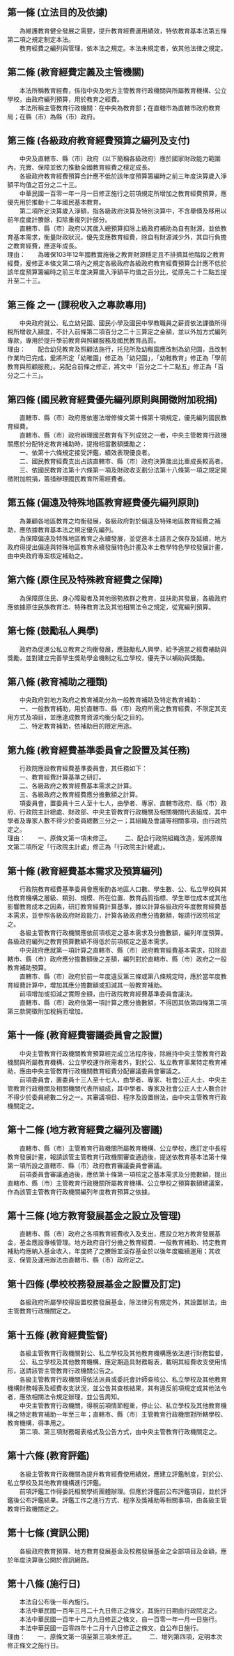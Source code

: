 第一條 (立法目的及依據)
-----------------------
　　為維護教育健全發展之需要，提升教育經費運用績效，特依教育基本法第五條第二項之規定制定本法。  
　　教育經費之編列與管理，依本法之規定。本法未規定者，依其他法律之規定。  


第二條 (教育經費定義及主管機關)
-------------------------------
　　本法所稱教育經費，係指中央及地方主管教育行政機關與所屬教育機構、公立學校，由政府編列預算，用於教育之經費。  
　　本法所稱主管教育行政機關：在中央為教育部；在直轄市為直轄市政府教育局；在縣（市）為縣（市）政府。  


第三條 (各級政府教育經費預算之編列及支付)
-----------------------------------------
　　中央及直轄市、縣（市）政府（以下簡稱各級政府）應於國家財政能力範圍內，充實、保障並致力推動全國教育經費之穩定成長。  
　　各級政府教育經費預算合計應不低於該年度預算籌編時之前三年度決算歲入淨額平均值之百分之二十三。  
　　中華民國一百零一年一月一日修正施行之前項規定所增加之教育經費預算，應優先用於推動十二年國民基本教育。  
　　第二項所定決算歲入淨額，指各級政府決算及特別決算中，不含舉債及移用以前年度歲計賸餘，扣除重複列計部分。  
　　直轄市、縣（市）政府以其歲入總預算扣除上級政府補助為自有財源，並依教育基本需求，衡量財政狀況，優先支應教育經費，除自有財源減少外，其自行負擔之教育經費，應逐年成長。  
理由：　　為確保103年12年國教實施後之教育財源穩定且不排擠其他階段之教育經費，爰修正本條文第二項內之規定各級政府各級政府教育經費預算合計應不低於該年度預算籌編時之前三年度決算歲入淨額平均值之百分比，從原先二十二點五提升至二十三。

第三條 之一 (課稅收入之專款專用)
--------------------------------
　　中央政府就公、私立幼兒園、國民小學及國民中學教職員之薪資依法課徵所得稅所增收入額度，不計入前條第二項百分之二十三算定之金額，並以外加方式編列專款，專用於提升學前教育與照顧服務及國民教育品質。  
理由：　　配合幼兒教育及照顧法施行，托兒所及幼稚園應改制為幼兒園，且改制作業均已完成，爰將所定「幼稚園」修正為「幼兒園」，「幼稚教育」修正為「學前教育與照顧服務」。另配合前條之修正，將文中「百分之二十二點五」修正為「百分之二十三」。

第四條 (國民教育經費優先編列原則與開徵附加稅捐)
-----------------------------------------------
　　直轄市、縣（市）政府應依憲法增修條文第十條第十項規定，優先編列國民教育經費。  
　　直轄市、縣（市）政府辦理國民教育有下列成效之一者，中央主管教育行政機關應於分配特定教育補助時，提撥相當數額獎勵之：  
　　一、依第十六條規定接受評鑑，績效表現優良者。  
　　二、國民教育經費支出占該直轄市、縣（市）政府決算歲出比重成長較高者。  
　　三、依國民教育法第十六條第一項及財政收支劃分法第十八條第一項之規定開徵附加稅捐，籌措辦理國民教育所需經費者。  


第五條 (偏遠及特殊地區教育經費優先編列原則)
-------------------------------------------
　　為兼顧各地區教育之均衡發展，各級政府對於偏遠及特殊地區教育經費之補助，應依據教育基本法之規定優先編列。  
　　為保障偏遠及特殊地區教育之永續發展，並促進本土語言之保存及延續，地方政府得提出偏遠與特殊地區教育永續發展特色計畫及本土教學特色學校發展計畫，由中央政府專案核定補助之。  


第六條 (原住民及特殊教育經費之保障)
-----------------------------------
　　為保障原住民、身心障礙者及其他弱勢族群之教育，並扶助其發展，各級政府應依據原住民族教育法、特殊教育法及其他相關法令之規定，從寬編列預算。  


第七條 (鼓勵私人興學)
---------------------
　　政府為促進公私立教育之均衡發展，應鼓勵私人興學，給予適當之經費補助與獎勵，並對建立完善學生獎助學金機制之私立學校，優先予以補助與獎勵。  


第八條 (教育補助之種類)
-----------------------
　　中央政府對地方政府之教育補助分為一般教育補助及特定教育補助：  
　　一、一般教育補助，用於直轄市、縣（市）政府所需之教育經費，不限定其支用方式及項目，並應達成教育資源均衡分配之目的。  
　　二、特定教育補助，依補助目的限定用途。  


第九條 (教育經費基準委員會之設置及其任務)
-----------------------------------------
　　行政院應設教育經費基準委員會，其任務如下：  
　　一、教育經費計算基準之研訂。  
　　二、各級政府之教育經費基本需求之計算。  
　　三、各級政府之教育經費應分擔數額之計算。  
　　項委員會，置委員十三人至十七人，由學者、專家、直轄市政府、縣（市）政府、行政院主計總處、財政部、中央主管教育行政機關及相關機關代表組成，其中學者及專家人數不得少於委員總數三分之一；其組織及會議等相關事項，由行政院定之。  
理由：　　一、原條文第一項未修正。
　　二、配合行政院組織改造，爰將原條文第二項所定「行政院主計處」修正為「行政院主計總處」。

第十條 (教育經費基本需求及預算編列)
-----------------------------------
　　行政院教育經費基準委員會應衡酌各地區人口數、學生數、公、私立學校與其他教育機構之層級、類別、規模、所在位置、教育品質指標、學生單位成本或其他影響教育成本之因素，研訂教育經費計算基準，據以計算各級政府年度教育經費基本需求，並參照各級政府財政能力，計算各級政府應分擔數額，報請行政院核定之。  
　　各級主管教育行政機關應依前項核定之基本需求及分擔數額，編列年度預算。各級政府編列之教育預算數額不得低於前項核定之基本需求。  
　　中央政府應就第一項計算之直轄市、縣（市）政府教育經費基本需求，扣除直轄市、縣（市）政府應分擔數額後之差額，編列對於直轄市、縣（市）政府之一般教育補助預算。  
　　直轄市、縣（市）政府於前一年度違反第三條或第八條規定時，應於當年度教育經費計算中，增加其應分擔數額或扣減其一般教育補助。  
　　前項增加或扣減之實際金額，由行政院教育經費基準委員會議決。  
　　直轄市、縣（市）政府依第一項計算之應分擔數額，不得因其依第四條第二項第三款開徵附加稅捐而增加。  


第十一條 (教育經費審議委員會之設置)
-----------------------------------
　　中央主管教育行政機關教育預算經完成立法程序後，除維持中央主管教育行政機關與所屬教育機構、公立學校運作所需者外，對於公、私立教育事業特定教育補助，應由中央主管教育行政機關教育經費分配審議委員會審議之。  
　　前項委員會，置委員十三人至十七人，由學者、專家、社會公正人士、中央主管教育行政機關及相關機關代表所組成，其中學者、專家及社會公正人士人數合計不得少於委員總數二分之一。其審議項目、程序及設置辦法，由中央主管教育行政機關定之。  


第十二條 (地方教育經費之編列及審議)
-----------------------------------
　　直轄市、縣（市）主管教育行政機關所屬教育機構、公立學校，應訂定中長程教育發展計畫，報請該管主管教育行政機關審查通過後，提送依教育基本法第十條第一項所設之直轄市、縣（市）政府教育審議委員會審議。  
　　前項委員會審議通過後，應依第十條第一項核定之基本需求及分擔數額，提出直轄市、縣（市）主管教育行政機關所屬教育機構、公立學校之預算數額建議案，作為該管主管教育行政機關編列年度教育預算之依據。  


第十三條 (地方教育發展基金之設立及管理)
---------------------------------------
　　直轄市、縣（市）政府之各項教育經費收入及支出，應設立地方教育發展基金，基金應設專帳管理。地方政府自行分擔之教育經費、一般教育補助、特定教育補助均應納入基金收入，年度終了之賸餘並滾存基金於以後年度繼續運用；其收支、保管及運用辦法由直轄市、縣（市）政府定之。  


第十四條 (學校校務發展基金之設置及訂定)
---------------------------------------
　　各級政府所屬學校得設置校務發展基金，除法律另有規定外，其設置辦法，由主管教育行政機關定之。  


第十五條 (教育經費監督)
-----------------------
　　各級主管教育行政機關對公、私立學校及其他教育機構應依法進行財務監督。  
　　公、私立學校及其他教育機構，應定期造具財務報表，載明其經費收支使用情形，送請該管主管教育行政機關公告之。  
　　各級主管教育行政機關得依法派員或委託會計師查核公、私立學校及其他教育機構財務報表及經費收支狀況，並公告其查核結果，其有違反前項規定或其他法令者，應依相關法令規定辦理，並公告周知。  
　　中央主管教育行政機關，得視前項情節輕重，停止公、私立學校及其他教育機構之特定教育補助一年至三年；直轄市、縣（市）主管教育行政機關對所轄學校、教育機構，得準用之。  
　　第二項、第三項財務報表格式及公告方式，由中央主管教育行政機關定之。  


第十六條 (教育評鑑)
-------------------
　　各級主管教育行政機關為提升教育經費使用績效，應建立評鑑制度，對於公、私立學校及其他教育機構進行評鑑。  
　　前項評鑑工作得委託相關學術團體辦理。但應於評鑑前公布評鑑項目，並於評鑑後公布評鑑結果。評鑑工作之進行方式、程序及獎補助等相關事項，由各級主管教育行政機關定之。  


第十七條 (資訊公開)
-------------------
　　各級政府教育預算、地方教育發展基金及校務發展基金之全部項目及金額，應於年度決算後公開於資訊網路。  


第十八條 (施行日)
-----------------
　　本法自公布後一年內施行。  
　　本法中華民國一百年三月二十九日修正之條文，其施行日期由行政院定之。  
　　本法中華民國一百年十二月九日修正之條文，自一百零一年一月一日施行。  
　　本法中華民國一百零四年十二月十八日修正之條文，自公布日施行。  
理由：　　一、原條文第一項至第三項未修正。
　　二、增列第四項，定明本次修正條文之施行日。